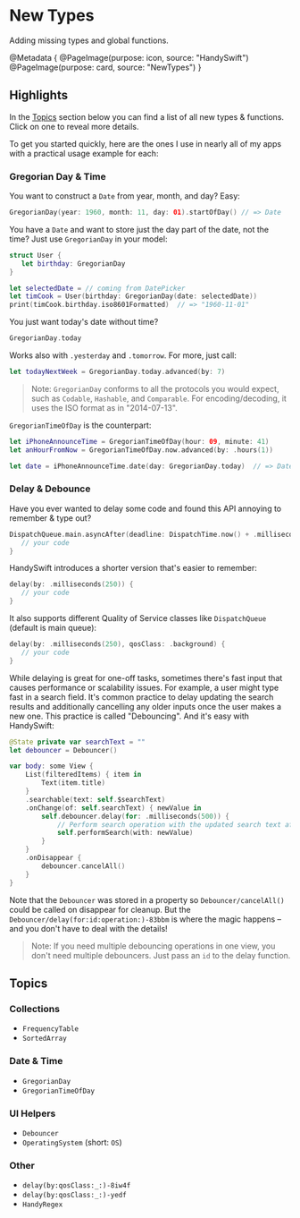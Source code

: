 # New Types

Adding missing types and global functions.

@Metadata {
   @PageImage(purpose: icon, source: "HandySwift")
   @PageImage(purpose: card, source: "NewTypes")
}

## Highlights

In the [Topics](#topics) section below you can find a list of all new types & functions. Click on one to reveal more details.

To get you started quickly, here are the ones I use in nearly all of my apps with a practical usage example for each:

### Gregorian Day & Time

You want to construct a `Date` from year, month, and day? Easy:

```swift
GregorianDay(year: 1960, month: 11, day: 01).startOfDay() // => Date 
```

You have a `Date` and want to store just the day part of the date, not the time? Just use ``GregorianDay`` in your model:

```swift
struct User {
   let birthday: GregorianDay
}

let selectedDate = // coming from DatePicker
let timCook = User(birthday: GregorianDay(date: selectedDate))
print(timCook.birthday.iso8601Formatted)  // => "1960-11-01"
```

You just want today's date without time?

```swift
GregorianDay.today
```

Works also with `.yesterday` and `.tomorrow`. For more, just call:

```swift
let todayNextWeek = GregorianDay.today.advanced(by: 7)
```

> Note: `GregorianDay` conforms to all the protocols you would expect, such as `Codable`, `Hashable`, and `Comparable`. For encoding/decoding, it uses the ISO format as in "2014-07-13".

``GregorianTimeOfDay`` is the counterpart:

```swift
let iPhoneAnnounceTime = GregorianTimeOfDay(hour: 09, minute: 41)
let anHourFromNow = GregorianTimeOfDay.now.advanced(by: .hours(1))

let date = iPhoneAnnounceTime.date(day: GregorianDay.today)  // => Date
```

### Delay & Debounce

Have you ever wanted to delay some code and found this API annoying to remember & type out?

```swift
DispatchQueue.main.asyncAfter(deadline: DispatchTime.now() + .milliseconds(250)) {
   // your code
}
```

HandySwift introduces a shorter version that's easier to remember:

```swift
delay(by: .milliseconds(250)) {
   // your code
}
```

It also supports different Quality of Service classes like `DispatchQueue` (default is main queue):

```swift
delay(by: .milliseconds(250), qosClass: .background) {
   // your code
}
```

While delaying is great for one-off tasks, sometimes there's fast input that causes performance or scalability issues. For example, a user might type fast in a search field. It's common practice to delay updating the search results and additionally cancelling any older inputs once the user makes a new one. This practice is called "Debouncing". And it's easy with HandySwift:

```swift
@State private var searchText = ""
let debouncer = Debouncer()

var body: some View {
    List(filteredItems) { item in
        Text(item.title)
    }
    .searchable(text: self.$searchText)
    .onChange(of: self.searchText) { newValue in
        self.debouncer.delay(for: .milliseconds(500)) {
            // Perform search operation with the updated search text after 500 milliseconds of user inactivity
            self.performSearch(with: newValue)
        }
    }
    .onDisappear {
        debouncer.cancelAll()
    }
}
```

Note that the ``Debouncer`` was stored in a property so ``Debouncer/cancelAll()`` could be called on disappear for cleanup. But the ``Debouncer/delay(for:id:operation:)-83bbm`` is where the magic happens – and you don't have to deal with the details!

> Note: If you need multiple debouncing operations in one view, you don't need multiple debouncers. Just pass an `id` to the delay function. 

## Topics

### Collections

- ``FrequencyTable``
- ``SortedArray``

### Date & Time

- ``GregorianDay``
- ``GregorianTimeOfDay``

### UI Helpers

- ``Debouncer``
- ``OperatingSystem`` (short: ``OS``)

### Other

- ``delay(by:qosClass:_:)-8iw4f``
- ``delay(by:qosClass:_:)-yedf``
- ``HandyRegex``

